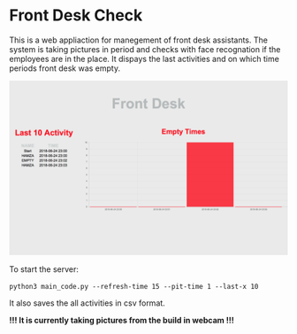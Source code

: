 # Front Desk Check 

This is a web appliaction for manegement of front desk assistants. The system is taking pictures in period and checks with face recognation if the employees are in the place. It dispays the last activities and on which time periods front desk was empty. 

![](static/ScreenShot.png)

To start the server:

```
python3 main_code.py --refresh-time 15 --pit-time 1 --last-x 10
```



It also saves the all activities in csv format.  

**!!! It is currently taking pictures from the build in webcam !!!**